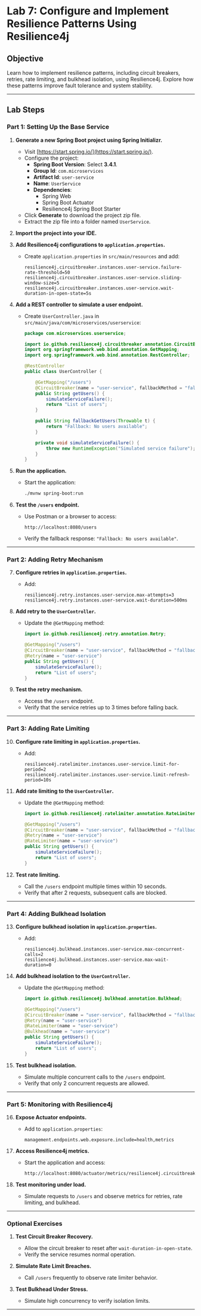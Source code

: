 # **Lab 7: Configure and Implement Resilience Patterns Using Resilience4j**

## **Objective**
Learn how to implement resilience patterns, including circuit breakers, retries, rate limiting, and bulkhead isolation, using Resilience4j. Explore how these patterns improve fault tolerance and system stability.

---

## **Lab Steps**

### **Part 1: Setting Up the Base Service**

1. **Generate a new Spring Boot project using Spring Initializr.**
   - Visit [https://start.spring.io/](https://start.spring.io/).
   - Configure the project:
     - **Spring Boot Version**: Select **3.4.1**.
     - **Group Id**: `com.microservices`
     - **Artifact Id**: `user-service`
     - **Name**: `UserService`
     - **Dependencies**:
       - Spring Web
       - Spring Boot Actuator
       - Resilience4j Spring Boot Starter
   - Click **Generate** to download the project zip file.
   - Extract the zip file into a folder named `UserService`.

2. **Import the project into your IDE.**

3. **Add Resilience4j configurations to `application.properties`.**
   - Create `application.properties` in `src/main/resources` and add:
     ```properties
     resilience4j.circuitbreaker.instances.user-service.failure-rate-threshold=50
     resilience4j.circuitbreaker.instances.user-service.sliding-window-size=5
     resilience4j.circuitbreaker.instances.user-service.wait-duration-in-open-state=5s
     ```

4. **Add a REST controller to simulate a user endpoint.**
   - Create `UserController.java` in `src/main/java/com/microservices/userservice`:
     ```java
     package com.microservices.userservice;

     import io.github.resilience4j.circuitbreaker.annotation.CircuitBreaker;
     import org.springframework.web.bind.annotation.GetMapping;
     import org.springframework.web.bind.annotation.RestController;

     @RestController
     public class UserController {

         @GetMapping("/users")
         @CircuitBreaker(name = "user-service", fallbackMethod = "fallbackGetUsers")
         public String getUsers() {
             simulateServiceFailure();
             return "List of users";
         }

         public String fallbackGetUsers(Throwable t) {
             return "Fallback: No users available";
         }

         private void simulateServiceFailure() {
             throw new RuntimeException("Simulated service failure");
         }
     }
     ```

5. **Run the application.**
   - Start the application:
     ```bash
     ./mvnw spring-boot:run
     ```

6. **Test the `/users` endpoint.**
   - Use Postman or a browser to access:
     ```
     http://localhost:8080/users
     ```
   - Verify the fallback response: `"Fallback: No users available"`.

---

### **Part 2: Adding Retry Mechanism**

7. **Configure retries in `application.properties`.**
   - Add:
     ```properties
     resilience4j.retry.instances.user-service.max-attempts=3
     resilience4j.retry.instances.user-service.wait-duration=500ms
     ```

8. **Add retry to the `UserController`.**
   - Update the `@GetMapping` method:
     ```java
     import io.github.resilience4j.retry.annotation.Retry;

     @GetMapping("/users")
     @CircuitBreaker(name = "user-service", fallbackMethod = "fallbackGetUsers")
     @Retry(name = "user-service")
     public String getUsers() {
         simulateServiceFailure();
         return "List of users";
     }
     ```

9. **Test the retry mechanism.**
   - Access the `/users` endpoint.
   - Verify that the service retries up to 3 times before falling back.

---

### **Part 3: Adding Rate Limiting**

10. **Configure rate limiting in `application.properties`.**
    - Add:
      ```properties
      resilience4j.ratelimiter.instances.user-service.limit-for-period=2
      resilience4j.ratelimiter.instances.user-service.limit-refresh-period=10s
      ```

11. **Add rate limiting to the `UserController`.**
    - Update the `@GetMapping` method:
      ```java
      import io.github.resilience4j.ratelimiter.annotation.RateLimiter;

      @GetMapping("/users")
      @CircuitBreaker(name = "user-service", fallbackMethod = "fallbackGetUsers")
      @Retry(name = "user-service")
      @RateLimiter(name = "user-service")
      public String getUsers() {
          simulateServiceFailure();
          return "List of users";
      }
      ```

12. **Test rate limiting.**
    - Call the `/users` endpoint multiple times within 10 seconds.
    - Verify that after 2 requests, subsequent calls are blocked.

---

### **Part 4: Adding Bulkhead Isolation**

13. **Configure bulkhead isolation in `application.properties`.**
    - Add:
      ```properties
      resilience4j.bulkhead.instances.user-service.max-concurrent-calls=2
      resilience4j.bulkhead.instances.user-service.max-wait-duration=0
      ```

14. **Add bulkhead isolation to the `UserController`.**
    - Update the `@GetMapping` method:
      ```java
      import io.github.resilience4j.bulkhead.annotation.Bulkhead;

      @GetMapping("/users")
      @CircuitBreaker(name = "user-service", fallbackMethod = "fallbackGetUsers")
      @Retry(name = "user-service")
      @RateLimiter(name = "user-service")
      @Bulkhead(name = "user-service")
      public String getUsers() {
          simulateServiceFailure();
          return "List of users";
      }
      ```

15. **Test bulkhead isolation.**
    - Simulate multiple concurrent calls to the `/users` endpoint.
    - Verify that only 2 concurrent requests are allowed.

---

### **Part 5: Monitoring with Resilience4j**

16. **Expose Actuator endpoints.**
    - Add to `application.properties`:
      ```properties
      management.endpoints.web.exposure.include=health,metrics
      ```

17. **Access Resilience4j metrics.**
    - Start the application and access:
      ```
      http://localhost:8080/actuator/metrics/resilience4j.circuitbreaker.calls
      ```

18. **Test monitoring under load.**
    - Simulate requests to `/users` and observe metrics for retries, rate limiting, and bulkhead.

---

### **Optional Exercises**

1. **Test Circuit Breaker Recovery.**
   - Allow the circuit breaker to reset after `wait-duration-in-open-state`.
   - Verify the service resumes normal operation.

2. **Simulate Rate Limit Breaches.**
   - Call `/users` frequently to observe rate limiter behavior.

3. **Test Bulkhead Under Stress.**
   - Simulate high concurrency to verify isolation limits.

---
